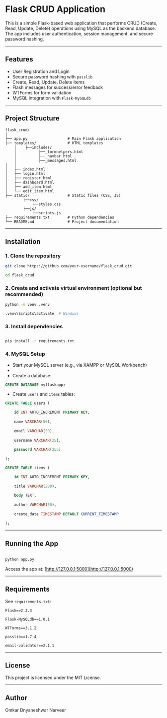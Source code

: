 # Flask CRUD Application

This is a simple Flask-based web application that performs CRUD (Create, Read, Update, Delete) operations using MySQL as the backend database. The app includes user authentication, session management, and secure password hashing.

---

## Features

* User Registration and Login
* Secure password hashing with `passlib`
* Create, Read, Update, Delete items
* Flash messages for success/error feedback
* WTForms for form validation
* MySQL integration with `Flask-MySQLdb`

---

## Project Structure

```
flask_crud/
│
├── app.py                  # Main Flask application
├── templates/              # HTML templates
    │    ├──includes/
    │          ├──_formhelpers.html
    │          ├──_navbar.html
    │          ├──_messages.html
│   │
│   ├── index.html
│   ├── login.html
│   ├── register.html
│   ├── dashboard.html
│   ├── add_item.html
│   └── edit_item.html
├── static/                 # Static files (CSS, JS)
        ├──css/
            ├──styles.css
        ├──js/
            ├──scripts.js              
├── requirements.txt        # Python dependencies
└── README.md               # Project documentation
```

---

## Installation

### 1. Clone the repository

```bash
git clone https://github.com/your-username/flask_crud.git

cd flask_crud
```

### 2. Create and activate virtual environment (optional but recommended)

```bash
python -m venv .venv

.venv\Scripts\activate  # Windows
```

### 3. Install dependencies

```bash

pip install -r requirements.txt
```

### 4. MySQL Setup

* Start your MySQL server (e.g., via XAMPP or MySQL Workbench)
* 
* Create a database:

```sql
CREATE DATABASE myflaskapp;
```

* Create `users` and `items` tables:

```sql
CREATE TABLE users (

    id INT AUTO_INCREMENT PRIMARY KEY,
    
    name VARCHAR(50),
    
    email VARCHAR(50),
    
    username VARCHAR(25),
    
    password VARCHAR(255)
    
);

CREATE TABLE items (

    id INT AUTO_INCREMENT PRIMARY KEY,
    
    title VARCHAR(200),
    
    body TEXT,
    
    author VARCHAR(50),
    
    create_date TIMESTAMP DEFAULT CURRENT_TIMESTAMP
    
);
```

---

## Running the App

```bash

python app.py
```

Access the app at: [http://127.0.0.1:5000](http://127.0.0.1:5000)

---

## Requirements

See `requirements.txt`:

```
Flask==2.3.3

Flask-MySQLdb==1.0.1

WTForms==3.1.2

passlib==1.7.4

email-validator==2.1.1
```


---

## License

This project is licensed under the MIT License.

---

## Author

Omkar Dnyaneshwar Narveer
